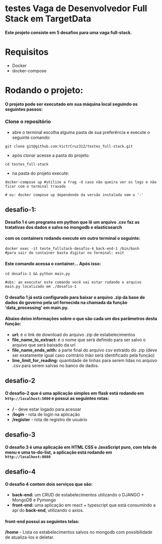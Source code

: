 # testes Vaga de Desenvolvedor Full Stack em TargetData

#### Este projeto consiste em 5 desafios para uma vaga full-stack.

# Requisitos
- Docker
- docker-compose

# Rodando o projeto:
#### O projeto pode ser executado em sua máquina local seguindo os seguintes passos:

### Clone o repositório
- abre o terminal escolha alguma pasta de sua preferência e execute o seguinte comando:
```shell
git clone git@github.com:VictrCruz312/testes_full-stack.git
```
- após clonar acesse a pasta do projeto:
```shell
cd testes_full-stack
```

- na pasta do projeto execute:
```shell
docker-compose up #utilize a frag -d caso não queira ver os logs e não ficar com o terminal travado

# ou: docker compose up dependendo da versão instalada sem o '-'
```

## desafio-1:
#### Desafio 1 é um programa em python que lê um arquivo .csv faz as tratativas dos dados e salva no mongodb e elasticsearch
#### com os containers rodando execute em outro terminal o seguinte:

```shell
docker exec -it teste_fullstack-desafio-4_back-end-1 /bin/bash
#para sair do container basta digitar no terminal: exit
```
#### Este comando acessa o container... Após isso:
```shell
cd desafio-1 && python main.py

#obs: ao executar este comando você vai estar rodando o arquivo main.py localizado em ./desafio-1
```
#### O desafio 1 já está configurado para baixar o arquivo .zip da base de dados do governo pela url fornecida na chamada da função 'data_processing' em main.py. 

#### Abaixo deixo informações sobre o que são cada um dos parâmetros desta função:
- **url:** é o link de download do arquivo .zip de estabelecimentos
- **file_name_to_extract:** é o nome que será definido para ser salvo o arquivo que será baixado da url
- **file_name_ends_with:** a parte final do arquivo csv extraido do .zip (deve ser exatamente igual caso contrário mão será identificado pela função)
- **line_limit_for_reading:** quantidade de linhas para serem lidas no arquivo .csv para serem salvas no banco de dados.

## desafio-2
#### O desafio-2 que é uma aplicação simples em flask está rodando em ```http://localhost:5000``` e possui as seguintes rotas:
- **/** - deve estar logado para acessar
- **/login** - rota de login na aplicação
- **/register** - rota de registro de usuário

## desafio-3
#### O desafio 3 é uma aplicação em HTML CSS e JavaScript puro, com tela de menu e uma to-do-list, a aplicação está rodando em ```http://localhost:8080```

## desafio-4
#### O desafio 4 contem dois serviços que são:
- **back-end:** um CRUD de estabelecimentos utilizando o DJANGO + MongoDB e Pymongo
- **front-end:** uma aplicação em react + typescript que está consumindo a api do **back-end**, utilizando o axios.

#### front-end possui as seguintes telas:
**/home** - Lista os estabelecimentos salvos no mongodb com possibilidade de atualiza-los e deletar.

